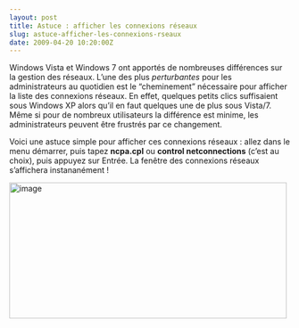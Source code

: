 ```yaml
---
layout: post
title: Astuce : afficher les connexions réseaux
slug: astuce-afficher-les-connexions-rseaux
date: 2009-04-20 10:20:00Z
---
```


<p>Windows Vista et Windows 7 ont apportés de nombreuses différences sur la gestion des réseaux. L’une des plus <em>perturbantes</em> pour les administrateurs au quotidien est le “cheminement” nécessaire pour afficher la liste des connexions réseaux. En effet, quelques petits clics suffisaient sous Windows XP alors qu’il en faut quelques une de plus sous Vista/7. Même si pour de nombreux utilisateurs la différence est minime, les administrateurs peuvent être frustrés par ce changement.</p>  <p>Voici une astuce simple pour afficher ces connexions réseaux : allez dans le menu démarrer, puis tapez <strong>ncpa.cpl</strong> ou <strong>control netconnections</strong> (c’est au choix), puis appuyez sur Entrée. La fenêtre des connexions réseaux s’affichera instananément !</p>  <p><a href="http://blog.christophermaneu.fr/wp-content/uploads/2009/06/image27.png"><img style="border-right-width: 0px; display: inline; border-top-width: 0px; border-bottom-width: 0px; border-left-width: 0px" title="image" border="0" alt="image" src="http://blog.christophermaneu.fr/wp-content/uploads/2009/06/image_thumb24.png" width="497" height="244" /></a></p>
